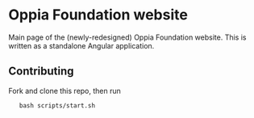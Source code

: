 # Oppia Foundation website

Main page of the (newly-redesigned) Oppia Foundation website. This is written
as a standalone Angular application.

## Contributing

Fork and clone this repo, then run

```
   bash scripts/start.sh
```
